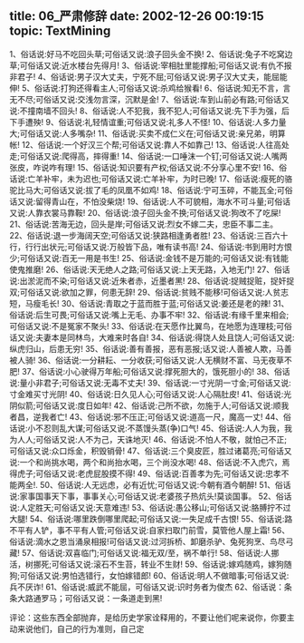 title: 06_严肃修辞
date: 2002-12-26 00:19:15
topic: TextMining
---

1、俗话说:好马不吃回头草;可俗话又说:浪子回头金不换!
2、俗话说:兔子不吃窝边草;可俗话又说:近水楼台先得月!
3、俗话说:宰相肚里能撑船;可俗话又说:有仇不报非君子!
4、俗话说:男子汉大丈夫，宁死不屈;可俗话又说:男子汉大丈夫，能屈能伸!
5、俗话说:打狗还得看主人;可俗话又说:杀鸡给猴看!
6、俗话说:知无不言，言无不尽;可俗话又说:交浅勿言深，沉默是金!
7、俗话说:车到山前必有路;可俗话又说:不撞南墙不回头!
8、俗话说:人不犯我，我不犯人;可俗话又说:先下手为强，后下手遭殃!
9、俗话说:礼轻情谊重;可俗话又说:礼多人不怪!
10、俗话说:人多力量大;可俗话又说:人多嘴杂!
11、俗话说:买卖不成仁义在;可俗话又说:亲兄弟，明算帐!
12、俗话说:一个好汉三个帮;可俗话又说:靠人不如靠己!
13、俗话说:人往高处走;可俗话又说:爬得高，摔得重!
14、俗话说:一口唾沫一个钉;可俗话又说:人嘴两张皮，咋说咋有理!
15、俗话说:知识要有产权;俗话又说:不分享心里不安!
16、俗话说:亡羊补牢，未为迟也;可俗话又说:亡羊补牢，为时已晚!
17、俗话说:瘦死的骆驼比马大;可俗话又说:拔了毛的凤凰不如鸡!
18、俗话说:宁可玉碎，不能瓦全;可俗话又说:留得青山在，不怕没柴烧!
19、俗话说:人不可貌相，海水不可斗量;可俗话又说:人靠衣裳马靠鞍!
20、俗话说:浪子回头金不换;可俗话又说:狗改不了吃屎!
21、俗话说:苦海无边，回头是岸;可俗话又说:烈女不嫁二夫，忠臣不事二主。
22、俗话说:退一步海阔天空;可俗话又说:狭路相逢勇者胜!
23、俗话说:三百六十行，行行出状元;可俗话又说:万般皆下品，唯有读书高!
24、俗话说:书到用时方恨少;可俗话又说:百无一用是书生!
25、俗话说:金钱不是万能的;可俗话又说:有钱能使鬼推磨!
26、俗话说:天无绝人之路;可俗话又说:上天无路，入地无门!
27、俗话说:出淤泥而不染;可俗话又说:近朱者赤，近墨者黑!
28、俗话说:捉贼捉赃，捉奸捉双;可俗话又说:欲加之罪，何患无辞!
29、俗话说:贫贱不能移!可俗话又说:人贫志短，马瘦毛长!
30、俗话说:青取之于蓝而胜于蓝;可俗话又说:姜还是老的辣!
31、俗话说:后生可畏;可俗话又说:嘴上无毛、办事不牢!
32、俗话说:有缘千里来相会;可俗话又说:不是冤家不聚头!
33、俗话说:在天愿作比翼鸟，在地愿为连理枝;可俗话又说:夫妻本是同林鸟，大难来时各自!
34、俗话说:得饶人处且饶人;可俗话又说:纵虎归山，后患无穷!
35、俗话说:善有善报，恶有恶报;话又说:人善被人欺，马善被人骑!
36、俗话说:一分耕耘、一分收获;可俗话又说:人无横财不富、马无夜草不肥!
37、俗话说:小心驶得万年船;可俗话又说:撑死胆大的，饿死胆小的!
38、俗话说:量小非君子;可俗话又说:无毒不丈夫!
39、俗话说:一寸光阴一寸金;可俗话又说:寸金难买寸光阴!
40、俗话说:日久见人心;可俗话又说:人心隔肚皮!
41、俗话说:光阴似箭;可俗话又说:度日如年!
42、俗话说:己所不欲，勿施于人;可俗话又说:顺我者昌，逆我者亡!
43、俗话说:邪不压正;可俗话又说:道高一尺，魔高一丈!
44、俗话说:小不忍则乱大谋;可俗话又说:不蒸馒头蒸(争)口气!
45、俗话说:人人为我，我为人人;可俗话又说:人不为己，天诛地灭!
46、俗话说:不怕人不敬，就怕己不正;可俗话又说:众口烁金，积毁销骨!
47、俗话说:三个臭皮匠，胜过诸葛亮;可俗话又说:一个和尚挑水喝，两个和尚抬水喝，三个尚没水喝!
48、俗话说:不入虎穴，焉得虎子;可俗话又说:老虎屁股摸不得!
49、俗话说:百善孝为先;可俗话又说:忠孝不能两全!.
50、俗话说:人无远虑，必有近忧;可俗话又说:今朝有酒今朝醉!
51、俗话说:家事国事天下事，事事关心;可俗话又说:老婆孩子热炕头!莫谈国事。
52、俗话说:人定胜天;可俗话又说:天意难违!
53、俗话说:愚公移山;可俗话又说:胳膊拧不过大腿!
54、俗话说:哪里跌倒哪里爬起;可俗话又说:一失足成千古恨!
55、俗话说:路不平有人铲，事不平有人管;可俗话又说:自家扫取门前雪，莫管他人屋上霜!
56、俗话说:滴水之恩当涌泉相报!可俗话又说:过河拆桥、卸磨杀驴、兔死狗烹、鸟尽弓藏!
57、俗话说:双喜临门;可俗话又说:福无双/至，祸不单行!
58、俗话说:人挪活，树挪死;可俗话又说:滚石不生苔，转业不生财!
59、俗话说:嫁鸡随鸡，嫁狗随狗;可俗话又说:男怕选错行，女怕嫁错郎!
60、俗话说:明人不做暗事;可俗话又说:兵不厌诈!
61、俗话说:威武不能屈，可俗话又说:识时务者为俊杰
62、俗话说：条条大路通罗马；可俗话又说：一条道走到黑!

评论：这些东西全部抛弃，是给历史学家诠释用的，不要让他们呢来说你，你要主动来说他们，自己的行为准则，自己定
